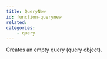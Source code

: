 ```yaml
---
title: QueryNew
id: function-querynew
related:
categories:
    - query
---
```


Creates an empty query (query object).
